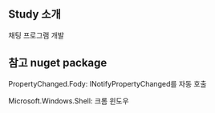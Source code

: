 ## Study 소개
채팅 프로그램 개발

## 참고 nuget package
PropertyChanged.Fody: INotifyPropertyChanged를 자동 호출

Microsoft.Windows.Shell: 크롬 윈도우 